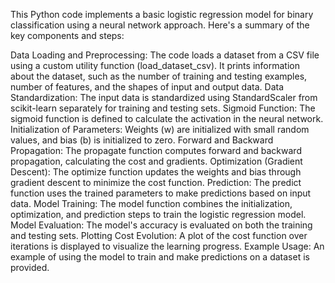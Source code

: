 This Python code implements a basic logistic regression model for binary classification using a neural network approach. Here's a summary of the key components and steps:

Data Loading and Preprocessing:
The code loads a dataset from a CSV file using a custom utility function (load_dataset_csv).
It prints information about the dataset, such as the number of training and testing examples, number of features, and the shapes of input and output data.
Data Standardization:
The input data is standardized using StandardScaler from scikit-learn separately for training and testing sets.
Sigmoid Function:
The sigmoid function is defined to calculate the activation in the neural network.
Initialization of Parameters:
Weights (w) are initialized with small random values, and bias (b) is initialized to zero.
Forward and Backward Propagation:
The propagate function computes forward and backward propagation, calculating the cost and gradients.
Optimization (Gradient Descent):
The optimize function updates the weights and bias through gradient descent to minimize the cost function.
Prediction:
The predict function uses the trained parameters to make predictions based on input data.
Model Training:
The model function combines the initialization, optimization, and prediction steps to train the logistic regression model.
Model Evaluation:
The model's accuracy is evaluated on both the training and testing sets.
Plotting Cost Evolution:
A plot of the cost function over iterations is displayed to visualize the learning progress.
Example Usage:
An example of using the model to train and make predictions on a dataset is provided.
